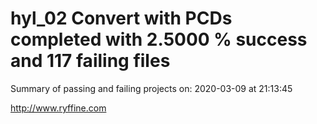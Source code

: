 # hyl_02 Convert with PCDs completed with 2.5000 % success and 117 failing files

Summary of passing and failing projects on: 2020-03-09 at 21:13:45

http://www.ryffine.com
